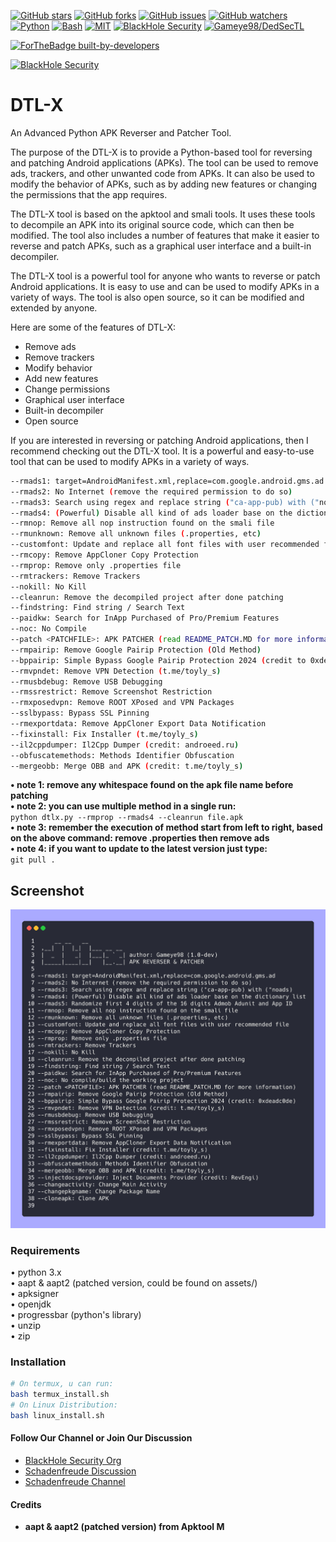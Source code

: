 [![GitHub stars](https://img.shields.io/github/stars/Gameye98/DTL-X.svg)](https://github.com/Gameye98/DTL-X/stargazers)
[![GitHub forks](https://img.shields.io/github/forks/Gameye98/DTL-X.svg)](https://github.com/Gameye98/DTL-X/network/members)
[![GitHub issues](https://img.shields.io/github/issues/Gameye98/DTL-X.svg)](https://github.com/Gameye98/DTL-X/issues)
[![GitHub watchers](https://img.shields.io/github/watchers/Gameye98/DTL-X.svg)](https://github.com/Gameye98/DTL-X/watchers)
[![Python](https://img.shields.io/badge/language-Python%203-blue.svg)](https://www.python.org)
[![Bash](https://img.shields.io/badge/language-Bash-blue.svg)](https://www.gnu.org/software/bash/)
[![MIT](https://img.shields.io/badge/license-MIT-red.svg)](https://opensource.org/licenses/MIT)
[![BlackHole Security](https://img.shields.io/badge/team-BlackHole%20Security-ocean.svg)](https://github.com/BlackHoleSecurity)
[![Gameye98/DedSecTL](https://img.shields.io/badge/author-Gameye98/DedSecTL-red.svg)](https://github.com/Gameye98)

[![ForTheBadge built-by-developers](http://ForTheBadge.com/images/badges/built-by-developers.svg)](https://github.com/Gameye98)  

[![BlackHole Security](assets/gitbhs.svg)](https://github.com/BlackHoleSecurity)

# DTL-X
An Advanced Python APK Reverser and Patcher Tool.  

The purpose of the DTL-X is to provide a Python-based tool for reversing and patching Android applications (APKs). The tool can be used to remove ads, trackers, and other unwanted code from APKs. It can also be used to modify the behavior of APKs, such as by adding new features or changing the permissions that the app requires.

The DTL-X tool is based on the apktool and smali tools. It uses these tools to decompile an APK into its original source code, which can then be modified. The tool also includes a number of features that make it easier to reverse and patch APKs, such as a graphical user interface and a built-in decompiler.

The DTL-X tool is a powerful tool for anyone who wants to reverse or patch Android applications. It is easy to use and can be used to modify APKs in a variety of ways. The tool is also open source, so it can be modified and extended by anyone.

Here are some of the features of DTL-X:

* Remove ads  
* Remove trackers  
* Modify behavior  
* Add new features  
* Change permissions  
* Graphical user interface  
* Built-in decompiler  
* Open source  

If you are interested in reversing or patching Android applications, then I recommend checking out the DTL-X tool. It is a powerful and easy-to-use tool that can be used to modify APKs in a variety of ways.  
```bash
--rmads1: target=AndroidManifest.xml,replace=com.google.android.gms.ad  
--rmads2: No Internet (remove the required permission to do so)  
--rmads3: Search using regex and replace string ("ca-app-pub) with ("noads)  
--rmads4: (Powerful) Disable all kind of ads loader base on the dictionary list  
--rmnop: Remove all nop instruction found on the smali file  
--rmunknown: Remove all unknown files (.properties, etc)  
--customfont: Update and replace all font files with user recommended file  
--rmcopy: Remove AppCloner Copy Protection  
--rmprop: Remove only .properties file  
--rmtrackers: Remove Trackers  
--nokill: No Kill  
--cleanrun: Remove the decompiled project after done patching  
--findstring: Find string / Search Text  
--paidkw: Search for InApp Purchased of Pro/Premium Features  
--noc: No Compile  
--patch <PATCHFILE>: APK PATCHER (read README_PATCH.MD for more information)
--rmpairip: Remove Google Pairip Protection (Old Method)  
--bppairip: Simple Bypass Google Pairip Protection 2024 (credit to 0xdeadc0de)  
--rmvpndet: Remove VPN Detection (t.me/toyly_s)  
--rmusbdebug: Remove USB Debugging  
--rmssrestrict: Remove Screenshot Restriction  
--rmxposedvpn: Remove ROOT XPosed and VPN Packages  
--sslbypass: Bypass SSL Pinning  
--rmexportdata: Remove AppCloner Export Data Notification  
--fixinstall: Fix Installer (t.me/toyly_s)  
--il2cppdumper: Il2Cpp Dumper (credit: androeed.ru)  
--obfuscatemethods: Methods Identifier Obfuscation  
--mergeobb: Merge OBB and APK (credit: t.me/toyly_s)  
```

**• note 1: remove any whitespace found on the apk file name before patching**  
**• note 2: you can use multiple method in a single run:**  
`python dtlx.py --rmprop --rmads4 --cleanrun file.apk`  
**• note 3: remember the execution of method start from left to right, based on the above command: remove .properties then remove ads**  
**• note 4: if you want to update to the latest version just type:**  
`git pull .`

## Screenshot
<img src="assets/screenshot.png">

### Requirements
• python 3.x  
• aapt & aapt2 (patched version, could be found on assets/)  
• apksigner  
• openjdk  
• progressbar (python's library)  
• unzip  
• zip  

### Installation
```bash
# On termux, u can run:
bash termux_install.sh
# On Linux Distribution:
bash linux_install.sh
```

#### Follow Our Channel or Join Our Discussion
- [BlackHole Security Org](https://github.com/BlackHoleSecurity)  
- [Schadenfreude Discussion](https://t.me/schdenfreude)  
- [Schadenfreude Channel](https://t.me/schdnfrd)

#### Credits
- **aapt & aapt2 (patched version) from Apktool M**

